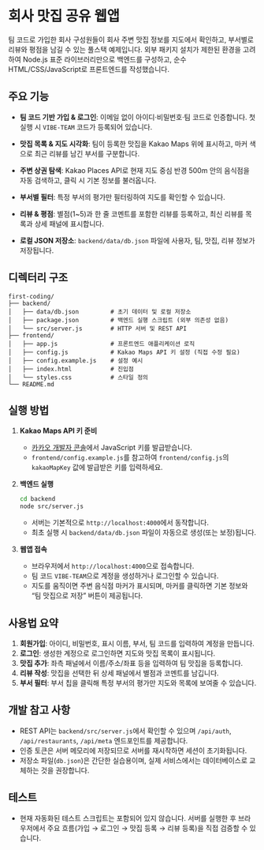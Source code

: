 # 회사 맛집 공유 웹앱

팀 코드로 가입한 회사 구성원들이 회사 주변 맛집 정보를 지도에서 확인하고, 부서별로 리뷰와 평점을 남길 수 있는 풀스택 예제입니다. 외부 패키지 설치가 제한된 환경을 고려하여 Node.js 표준 라이브러리만으로 백엔드를 구성하고, 순수 HTML/CSS/JavaScript로 프론트엔드를 작성했습니다.

## 주요 기능
- **팀 코드 기반 가입 & 로그인**: 이메일 없이 아이디·비밀번호·팀 코드로 인증합니다. 첫 실행 시 `VIBE-TEAM` 코드가 등록되어 있습니다.
- **맛집 목록 & 지도 시각화**: 팀이 등록한 맛집을 Kakao Maps 위에 표시하고, 마커 색으로 최근 리뷰를 남긴 부서를 구분합니다.
- **주변 상권 탐색**: Kakao Places API로 현재 지도 중심 반경 500m 안의 음식점을 자동 검색하고, 클릭 시 기본 정보를 불러옵니다.

- **부서별 필터**: 특정 부서의 평가만 필터링하여 지도를 확인할 수 있습니다.
- **리뷰 & 평점**: 별점(1~5)과 한 줄 코멘트를 포함한 리뷰를 등록하고, 최신 리뷰를 목록과 상세 패널에 표시합니다.
- **로컬 JSON 저장소**: `backend/data/db.json` 파일에 사용자, 팀, 맛집, 리뷰 정보가 저장됩니다.

## 디렉터리 구조
```
first-coding/
├── backend/
│   ├── data/db.json         # 초기 데이터 및 로컬 저장소
│   ├── package.json         # 백엔드 실행 스크립트 (외부 의존성 없음)
│   └── src/server.js        # HTTP 서버 및 REST API
├── frontend/
│   ├── app.js               # 프론트엔드 애플리케이션 로직
│   ├── config.js            # Kakao Maps API 키 설정 (직접 수정 필요)
│   ├── config.example.js    # 설정 예시
│   ├── index.html           # 진입점
│   └── styles.css           # 스타일 정의
└── README.md
```

## 실행 방법
1. **Kakao Maps API 키 준비**
   - [카카오 개발자 콘솔](https://developers.kakao.com/)에서 JavaScript 키를 발급받습니다.
   - `frontend/config.example.js`를 참고하여 `frontend/config.js`의 `kakaoMapKey` 값에 발급받은 키를 입력하세요.

2. **백엔드 실행**
   ```bash
   cd backend
   node src/server.js
   ```
   - 서버는 기본적으로 `http://localhost:4000`에서 동작합니다.
   - 최초 실행 시 `backend/data/db.json` 파일이 자동으로 생성(또는 보정)됩니다.

3. **웹앱 접속**
   - 브라우저에서 `http://localhost:4000`으로 접속합니다.
   - 팀 코드 `VIBE-TEAM`으로 계정을 생성하거나 로그인할 수 있습니다.
   - 지도를 움직이면 주변 음식점 마커가 표시되며, 마커를 클릭하면 기본 정보와 “팀 맛집으로 저장” 버튼이 제공됩니다.

## 사용법 요약
1. **회원가입**: 아이디, 비밀번호, 표시 이름, 부서, 팀 코드를 입력하여 계정을 만듭니다.
2. **로그인**: 생성한 계정으로 로그인하면 지도와 맛집 목록이 표시됩니다.
3. **맛집 추가**: 좌측 패널에서 이름/주소/좌표 등을 입력하여 팀 맛집을 등록합니다.
4. **리뷰 작성**: 맛집을 선택한 뒤 상세 패널에서 별점과 코멘트를 남깁니다.
5. **부서 필터**: 부서 칩을 클릭해 특정 부서의 평가만 지도와 목록에 보여줄 수 있습니다.

## 개발 참고 사항
- REST API는 `backend/src/server.js`에서 확인할 수 있으며 `/api/auth`, `/api/restaurants`, `/api/meta` 엔드포인트를 제공합니다.
- 인증 토큰은 서버 메모리에 저장되므로 서버를 재시작하면 세션이 초기화됩니다.
- 저장소 파일(`db.json`)은 간단한 실습용이며, 실제 서비스에서는 데이터베이스로 교체하는 것을 권장합니다.

## 테스트
- 현재 자동화된 테스트 스크립트는 포함되어 있지 않습니다. 서버를 실행한 후 브라우저에서 주요 흐름(가입 → 로그인 → 맛집 등록 → 리뷰 등록)을 직접 검증할 수 있습니다.
